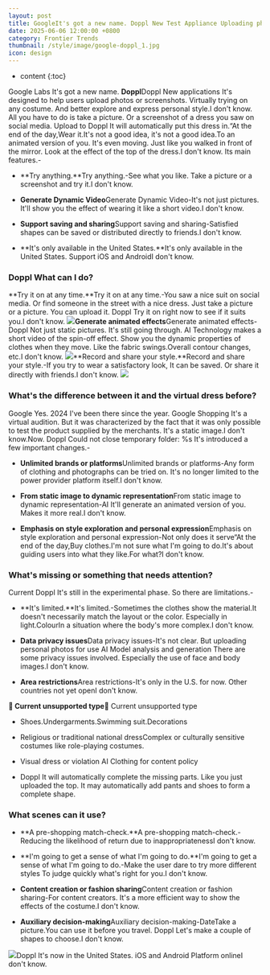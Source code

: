 ```yaml
---
layout: post
title: GoogleIt's got a new name. Doppl New Test Appliance Uploading photos or screenshots makes it possible to try any costume. It'll keep you moving.
date: 2025-06-06 12:00:00 +0800
category: Frontier Trends
thumbnail: /style/image/google-doppl_1.jpg
icon: design
---
```

* content
{:toc}

Google Labs It's got a new name. **Doppl**Doppl New applications It's designed to help users upload photos or screenshots. Virtually trying on any costume. And better explore and express personal style.I don't know.
All you have to do is take a picture. Or a screenshot of a dress you saw on social media. Upload to Doppl It will automatically put this dress in.“At the end of the day,Wear it.It's not a good idea, it's not a good idea.To an animated version of you. It's even moving. Just like you walked in front of the mirror. Look at the effect of the top of the dress.I don't know.
Its main features.-

- **Try anything.**Try anything.-See what you like. Take a picture or a screenshot and try it.I don't know.

- **Generate Dynamic Video**Generate Dynamic Video-It's not just pictures. It'll show you the effect of wearing it like a short video.I don't know.

- **Support saving and sharing**Support saving and sharing-Satisfied shapes can be saved or distributed directly to friends.I don't know.

- **It's only available in the United States.**It's only available in the United States. Support iOS and AndroidI don't know.


### Doppl What can I do?
**Try it on at any time.**Try it on at any time.-You saw a nice suit on social media. Or find someone in the street with a nice dress. Just take a picture or a picture. You can upload it. Doppl Try it on right now to see if it suits you.I don't know.
![](https://assets-v2.circle.so/4tjlf3vvqk77u07immaxg452so6a)**Generate animated effects**Generate animated effects-Doppl Not just static pictures. It's still going through. AI Technology makes a short video of the spin-off effect. Show you the dynamic properties of clothes when they move. Like the fabric swings.Overall contour changes, etc.I don't know.
![](https://assets-v2.circle.so/qvub5fq5idpozy9wnwcnigi6tier)**Record and share your style.**Record and share your style.-If you try to wear a satisfactory look, It can be saved. Or share it directly with friends.I don't know.
![](https://assets-v2.circle.so/6htv7je2cle6jbk9fgh1xpqf1ck4)
### What's the difference between it and the virtual dress before?
Google Yes. 2024 I've been there since the year. Google Shopping It's a virtual audition. But it was characterized by the fact that it was only possible to test the product supplied by the merchants. It's a static image.I don't know.Now. Doppl Could not close temporary folder: %s It's introduced a few important changes.-

- **Unlimited brands or platforms**Unlimited brands or platforms-Any form of clothing and photographs can be tried on. It's no longer limited to the power provider platform itself.I don't know.

- **From static image to dynamic representation**From static image to dynamic representation-AI It'll generate an animated version of you. Makes it more real.I don't know.

- **Emphasis on style exploration and personal expression**Emphasis on style exploration and personal expression-Not only does it serve“At the end of the day,Buy clothes.I'm not sure what I'm going to do.It's about guiding users into what they like.For what?I don't know.

### What's missing or something that needs attention?
Current Doppl It's still in the experimental phase. So there are limitations.-

- **It's limited.**It's limited.-Sometimes the clothes show the material.It doesn't necessarily match the layout or the color. Especially in light.ColourIn a situation where the body's more complex.I don't know.

- **Data privacy issues**Data privacy issues-It's not clear. But uploading personal photos for use AI Model analysis and generation There are some privacy issues involved. Especially the use of face and body images.I don't know.

- **Area restrictions**Area restrictions-It's only in the U.S. for now. Other countries not yet openI don't know.

**🚫 Current unsupported type**🚫 Current unsupported type

- Shoes.Undergarments.Swimming suit.Decorations

- Religious or traditional national dressComplex or culturally sensitive costumes like role-playing costumes.

- Visual dress or violation AI Clothing for content policy

- Doppl It will automatically complete the missing parts. Like you just uploaded the top. It may automatically add pants and shoes to form a complete shape.

### What scenes can it use?

- **A pre-shopping match-check.**A pre-shopping match-check.-Reducing the likelihood of return due to inappropriatenessI don't know.

- **I'm going to get a sense of what I'm going to do.**I'm going to get a sense of what I'm going to do.-Make the user dare to try more different styles To judge quickly what's right for you.I don't know.

- **Content creation or fashion sharing**Content creation or fashion sharing-For content creators. It's a more efficient way to show the effects of the costume.I don't know.

- **Auxiliary decision-making**Auxiliary decision-making-DateTake a picture.You can use it before you travel. Doppl Let's make a couple of shapes to choose.I don't know.

![](https://assets-v2.circle.so/4f0as19nyxocffnf35vsi1bnva9b)Doppl It's now in the United States. iOS and Android Platform onlineI don't know.
